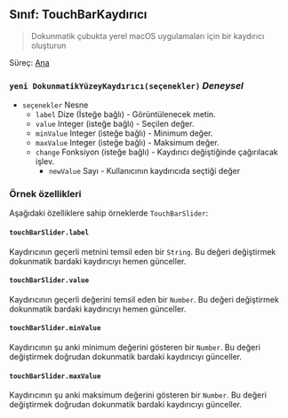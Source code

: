 ## Sınıf: TouchBarKaydırıcı

> Dokunmatik çubukta yerel macOS uygulamaları için bir kaydırıcı oluşturun

Süreç: [Ana](../tutorial/quick-start.md#main-process)

### `yeni DokunmatikYüzeyKaydırıcı(seçenekler)` *Deneysel*

* `seçenekler` Nesne 
  * `label` Dize (İsteğe bağlı) - Görüntülenecek metin.
  * `value` Integer (isteğe bağlı) - Seçilen değer.
  * `minValue` Integer (isteğe bağlı) - Minimum değer.
  * `maxValue` Integer (isteğe bağlı) - Maksimum değer.
  * `change` Fonksiyon (isteğe bağlı) - Kaydırıcı değiştiğinde çağırılacak işlev. 
    * `newValue` Sayı - Kullanıcının kaydırıcıda seçtiği değer

### Örnek özellikleri

Aşağıdaki özelliklere sahip örneklerde `TouchBarSlider`:

#### `touchBarSlider.label`

Kaydırıcının geçerli metnini temsil eden bir `String`. Bu değeri değiştirmek dokunmatik bardaki kaydırıcıyı hemen günceller.

#### `touchBarSlider.value`

Kaydırıcının geçerli değerini temsil eden bir `Number`. Bu değeri değiştirmek dokunmatik bardaki kaydırıcıyı hemen günceller.

#### `touchBarSlider.minValue`

Kaydırıcının şu anki minimum değerini gösteren bir `Number`. Bu değeri değiştirmek doğrudan dokunmatik bardaki kaydırıcıyı günceller.

#### `touchBarSlider.maxValue`

Kaydırıcının şu anki maksimum değerini gösteren bir `Number`. Bu değeri değiştirmek doğrudan dokunmatik bardaki kaydırıcıyı günceller.